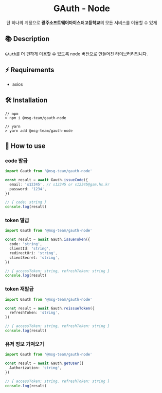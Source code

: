 <div align="center">
  <h1>GAuth - Node</h1>

  <p>단 하나의 계정으로 <strong>광주소프트웨어마이스터고등학교</strong>의 모든 서비스를 이용할 수 있게</p>
</div>

## 📚 Description

`GAuth`를 더 편하게 이용할 수 있도록 node 버전으로 만들어진 라이브러리입니다.

## ⚡ Requirements

- axios

## 🛠️ Installation

```
// npm
> npm i @msg-team/gauth-node

// yarn
> yarn add @msg-team/gauth-node
```

## 🙋 How to use

### code 발급

```ts
import Gauth from '@msg-team/gauth-node'

const result = await Gauth.issueCode({
  email: 's12345', // s12345 or s12345@gsm.hs.kr
  password: '1234',
})

// { code: string }
console.log(result)
```

### token 발급

```ts
import Gauth from '@msg-team/gauth-node'

const result = await Gauth.issueToken({
  code: 'string',
  clientId: 'string',
  redirectUri: 'string',
  clientSecret: 'string',
})

// { accessToken: string, refreshToken: string }
console.log(result)
```

### token 재발급

```ts
import Gauth from '@msg-team/gauth-node'

const result = await Gauth.reissueToken({
  refreshToken: 'string',
})

// { accessToken: string, refreshToken: string }
console.log(result)
```

### 유저 정보 가져오기

```ts
import Gauth from '@msg-team/gauth-node'

const result = await Gauth.getUser({
  Authorization: 'string',
})

// { accessToken: string, refreshToken: string }
console.log(result)
```
